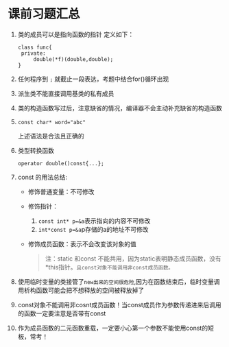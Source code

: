 # 课前习题汇总
1. 类的成员可以是指向函数的指针
   定义如下：
   ```
   class func{
    private:
        double(*f)(double,double);
   }
   ```
2. 任何程序到 `;` 就截止一段表达，考题中结合for()循环出现 
3. 派生类不能直接调用基类的私有成员
4. 类的构造函数写过后，注意缺省的情况，编译器不会主动补充缺省的构造函数
5. `const char* word="abc"`

   上述语法是合法且正确的

6. 类型转换函数
   ```
   operator double()const{...};
   ```

7. const 的用法总结:
   + 修饰普通变量：不可修改
   + 修饰指针：
      1. ```const int* p=&a```表示指向的内容不可修改
      2. ```int*const p=&a```p存储的a的地址不可修改


   + 修饰成员函数：表示不会改变该对象的值
      >注：static 和const 不能共用，因为static表明静态成员函数，没有*this指针。`且const对象不能调用非const成员函数。`

8. 使用临时变量的类接管了``new出来的空间很危险``,因为在函数结束后，临时变量调用析构函数可能会把不想释放的空间被释放掉了

9.  const对象不能调用非cosnt成员函数！当const成员作为参数传递进来后调用的函数一定要注意是否带有const

10. 作为成员函数的二元函数重载，一定要小心第一个参数不能使用const的短板，常考！

